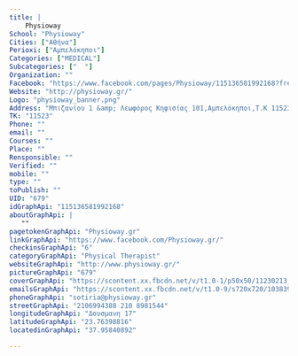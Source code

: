 ```yaml
---
title: |
    Physioway
School: "Physioway"
Cities: ["Αθήνα"]
Perioxi: ["Αμπελόκηποι"]
Categories: ["MEDICAL"]
Subcategories: ["  "]
Organization: ""
Facebook: "https://www.facebook.com/pages/Physioway/115136581992168?fref=nf"
Website: "http://physioway.gr/"
Logo: "physioway_banner.png"
Address: "Μπιζανίου 1 &amp; Λεωφόρος Kηφισίας 101,Αμπελόκηποι,Τ.Κ 11523"
TK: "11523"
Phone: ""
email: ""
Courses: ""
Place: ""
Rensponsible: ""
Verified: ""
mobile: ""
type: ""
toPublish: ""
UID: "679"
idGraphApi: "115136581992168"
aboutGraphApi: | 
   ""
pagetokenGraphApi: "Physioway.gr"
linkGraphApi: "https://www.facebook.com/Physioway.gr/"
checkinsGraphApi: "6"
categoryGraphApi: "Physical Therapist"
websiteGraphApi: "http://www.physioway.gr/"
pictureGraphApi: "679"
coverGraphApi: "https://scontent.xx.fbcdn.net/v/t1.0-1/p50x50/11230213_487967728042383_7280459407686593171_n.jpg?oh=c74632e57b7f836cfede19daa7c01d1b&amp;oe=5B4D8115"
emailsGraphApi: "https://scontent.xx.fbcdn.net/v/t1.0-9/s720x720/10383961_387353128103844_4527263694274614969_n.png?oh=5e7f783f579e05b8be2b6485c302d3ee&amp;oe=5B3F1EC6"
phoneGraphApi: "sotiria@physioway.gr"
streetGraphApi: "2106994388 210 8981544"
longitudeGraphApi: "Δουσμανη 17"
latitudeGraphApi: "23.76398816"
locatedinGraphApi: "37.95840892"

---
```




